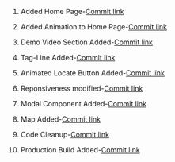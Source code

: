 1. Added Home Page-[Commit link](https://github.com/ishanExtreme/DustBinz/commit/8d9abff9d25aebf64c69e3cac286b26b753a7d37)

2. Added Animation to Home Page-[Commit link](https://github.com/ishanExtreme/DustBinz/commit/76aaeb8a8b88097c41de3cd230452fa9732a5df6)

3. Demo Video Section Added-[Commit link](https://github.com/ishanExtreme/DustBinz/commit/c7631b961f25a82fa60152e22a5af402fdb83b1e)

4. Tag-Line Added-[Commit link](https://github.com/ishanExtreme/DustBinz/commit/8af15b9fd8568a9e44a717a9617d18359fbbc48e)

5. Animated Locate Button Added-[Commit link](https://github.com/ishanExtreme/DustBinz/commit/a99cc2eb7fbf0702ed399f75ea4a2ed46e4ad67b)

6. Reponsiveness modified-[Commit link](https://github.com/ishanExtreme/DustBinz/commit/5bdcf10250166a0440b56e5cf8e9829ac709996d)

7. Modal Component Added-[Commit link](https://github.com/ishanExtreme/DustBinz/commit/97a717abcd26e6d7d5d4dc8f8c517df7d1047df9)

8. Map Added-[Commit link](https://github.com/ishanExtreme/DustBinz/commit/9beea1da5f6cd7085935bd6309d5867ddd2f10ad)

9. Code Cleanup-[Commit link](https://github.com/ishanExtreme/DustBinz/commit/ca34a58715fb30134e358c0fa5aac8e9c36ba266)

10. Production Build Added-[Commit link](https://github.com/ishanExtreme/DustBinz/commit/6d4d050d7ea168e2726c6edeb26a1814b6b6bd62)
